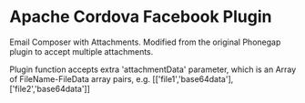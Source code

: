 # Apache Cordova Facebook Plugin

Email Composer with Attachments. Modified from the original Phonegap plugin to accept multiple attachments.

Plugin function accepts extra 'attachmentData' parameter, which is an Array of FileName-FileData array pairs, e.g. [['file1','base64data'],['file2','base64data']]